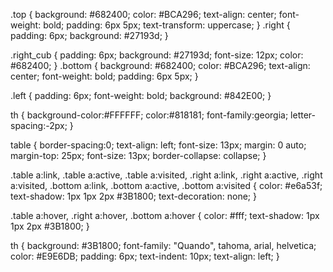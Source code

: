 .top {
background: #682400;
color: #BCA296;
text-align: center;
font-weight: bold;
padding: 6px 5px;
text-transform: uppercase;
}
.right {
padding: 6px;
background: #27193d;
}

.right_cub {
padding: 6px;
background: #27193d;
font-size: 12px;
color: #682400;
}
.bottom {
background: #682400;
color: #BCA296;
text-align: center;
font-weight: bold;
padding: 6px 5px;
}

.left {
padding: 6px;
font-weight: bold;
background: #842E00;
}

th {
background-color:#FFFFFF;
color:#818181;
font-family:georgia;
letter-spacing:-2px;
}

table {
border-spacing:0;
text-align: left;
font-size: 13px;
margin: 0 auto;
margin-top: 25px;
font-size: 13px;
border-collapse: collapse;
}

.table a:link, .table a:active, .table a:visited, .right a:link, .right a:active, .right a:visited, .bottom a:link, .bottom a:active, .bottom a:visited {
color: #e6a53f;
text-shadow: 1px 1px 2px #3B1800;
text-decoration: none;
}

.table a:hover, .right a:hover, .bottom a:hover {
color: #fff;
text-shadow: 1px 1px 2px #3B1800;
}

th {
background: #3B1800;
font-family: "Quando", tahoma, arial, helvetica;
color: #E9E6DB;
padding: 6px;
text-indent: 10px;
text-align: left;
}
